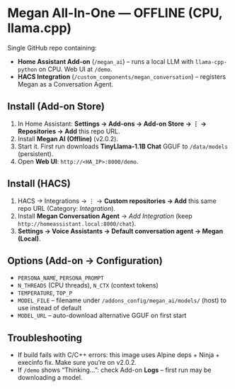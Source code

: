 # Megan All-In-One — OFFLINE (CPU, llama.cpp)

Single GitHub repo containing:
- **Home Assistant Add-on** (`/megan_ai`) – runs a local LLM with `llama-cpp-python` on CPU. Web UI at `/demo`.
- **HACS Integration** (`/custom_components/megan_conversation`) – registers Megan as a Conversation Agent.

## Install (Add-on Store)
1. In Home Assistant: **Settings → Add-ons → Add-on Store → ⋮ → Repositories → Add** this repo URL.
2. Install **Megan AI (Offline)** (v2.0.2).  
3. Start it. First run downloads **TinyLlama-1.1B Chat** GGUF to `/data/models` (persistent).  
4. Open **Web UI**: `http://<HA_IP>:8000/demo`.

## Install (HACS)
1. HACS → Integrations → ⋮ → **Custom repositories → Add** this same repo URL (Category: *Integration*).
2. Install **Megan Conversation Agent** → *Add Integration* (keep `http://homeassistant.local:8000/chat`).
3. **Settings → Voice Assistants → Default conversation agent → Megan (Local)**.

## Options (Add-on → Configuration)
- `PERSONA_NAME`, `PERSONA_PROMPT`
- `N_THREADS` (CPU threads), `N_CTX` (context tokens)
- `TEMPERATURE`, `TOP_P`
- `MODEL_FILE` – filename under `/addons_config/megan_ai/models/` (host) to use instead of default
- `MODEL_URL` – auto-download alternative GGUF on first start

## Troubleshooting
- If build fails with C/C++ errors: this image uses Alpine deps + Ninja + execinfo fix. Make sure you’re on v2.0.2.
- If `/demo` shows “Thinking…”: check Add-on **Logs** – first run may be downloading a model.
